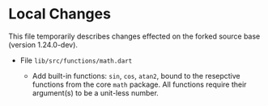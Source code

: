 # Local Changes

This file temporarily describes changes effected on the forked source base (version 1.24.0-dev).

  - File `lib/src/functions/math.dart`

    - Add built-in functions: `sin`, `cos`, `atan2`, bound to the resepctive functions from the core `math` package. All functions require their argument(s) to be a unit-less number.